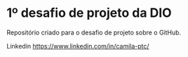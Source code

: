 # 1º desafio de projeto da DIO
Repositório criado para o desafio de projeto sobre o GitHub.

Linkedin
<https://www.linkedin.com/in/camila-ptc/>
